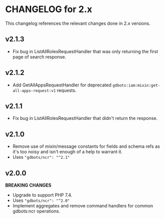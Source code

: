 # CHANGELOG for 2.x
This changelog references the relevant changes done in 2.x versions.


## v2.1.3
* Fix bug in ListAllRolesRequestHandler that was only returning the first page of search response.


## v2.1.2
* Add GetAllAppsRequestHandler for deprecated `gdbots:iam:mixin:get-all-apps-request:v1` requests.


## v2.1.1
* Fix bug in ListAllRolesRequestHandler that didn't return the response.


## v2.1.0
* Remove use of mixin/message constants for fields and schema refs as it's too noisy and isn't enough of a help to warrant it.
* Uses `"gdbots/ncr": "^2.1"`


## v2.0.0
__BREAKING CHANGES__

* Upgrade to support PHP 7.4.
* Uses `"gdbots/ncr": "^2.0"`
* Implement aggregates and remove command handlers for common gdbots:ncr operations.
